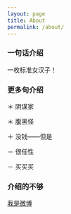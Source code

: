 ```yaml
---
layout: page
title: About
permalink: /about/
---
```


### 一句话介绍

一枚标准女汉子！

### 更多句介绍

＊ 阴谋家

＊ 腹黑怪

＋ 没钱——但是

 － 很任性
 
 － 买买买

### 介绍的不够

[我是微博](http://www.weibo.com/1663099390/profile?rightmod=1&wvr=6&mod=personinfo)
